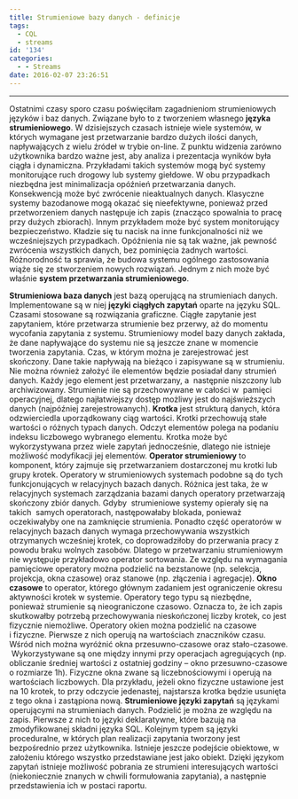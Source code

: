 ```yaml
---
title: Strumieniowe bazy danych - definicje
tags:
  - CQL
  - streams
id: '134'
categories:
  - - Streams
date: 2016-02-07 23:26:51
---
```


* * *

Ostatnimi czasy sporo czasu poświęciłam zagadnieniom strumieniowych języków i baz danych. Związane było to z tworzeniem własnego **języka strumieniowego**. W dzisiejszych czasach istnieje wiele systemów, w których wymagane jest przetwarzanie bardzo dużych ilości danych, napływających z wielu źródeł w trybie on-line. Z punktu widzenia zarówno użytkownika bardzo ważne jest, aby analiza i prezentacja wyników była ciągła i dynamiczna. Przykładami takich systemów mogą być systemy monitorujące ruch drogowy lub systemy giełdowe. W obu przypadkach niezbędna jest minimalizacja opóźnień przetwarzania danych. Konsekwencją może być zwrócenie nieaktualnych danych. Klasyczne systemy bazodanowe mogą okazać się nieefektywne, ponieważ przed przetworzeniem danych następuje ich zapis (znacząco spowalnia to pracę przy dużych zbiorach). Innym przykładem może być system monitorujący bezpieczeństwo. Kładzie się tu nacisk na inne funkcjonalności niż we wcześniejszych przypadkach. Opóźnienia nie są tak ważne, jak pewność zwrócenia wszystkich danych, bez pominięcia żadnych wartości. Różnorodność ta sprawia, że budowa systemu ogólnego zastosowania wiąże się ze stworzeniem nowych rozwiązań. Jednym z nich może być właśnie **system przetwarzania strumieniowego**.
<!-- more -->
**Strumieniowa baza danych** jest bazą operującą na strumieniach danych. Implementowane są w niej **języki ciągłych zapytań** oparte na języku SQL. Czasami stosowane są rozwiązania graficzne. Ciągłe zapytanie jest zapytaniem, które przetwarza strumienie bez przerwy, aż do momentu wycofania zapytania z systemu. Strumieniowy model bazy danych zakłada, że dane napływające do systemu nie są jeszcze znane w momencie tworzenia zapytania. Czas, w którym można je zarejestrować jest skończony. Dane takie napływają na bieżąco i zapisywane są w strumieniu. Nie można również założyć ile elementów będzie posiadał dany strumień danych. Każdy jego element jest przetwarzany, a  następnie niszczony lub archiwizowany. Strumienie nie są przechowywane w całości w  pamięci operacyjnej, dlatego najłatwiejszy dostęp możliwy jest do najświeższych danych (najpóźniej zarejestrowanych). **Krotka** jest strukturą danych, która odzwierciedla uporządkowany ciąg wartości. Krotki przechowują stałe wartości o różnych typach danych. Odczyt elementów polega na podaniu indeksu liczbowego wybranego elementu. Krotka może być wykorzystywana przez wiele zapytań jednocześnie, dlatego nie istnieje możliwość modyfikacji jej elementów. **Operator strumieniowy** to komponent, który zajmuje się przetwarzaniem dostarczonej mu krotki lub grupy krotek. Operatory w strumieniowych systemach podobne są do tych funkcjonujących w relacyjnych bazach danych. Różnica jest taka, że w relacyjnych systemach zarządzania bazami danych operatory przetwarzają skończony zbiór danych. Gdyby  strumieniowe systemy opierały się na takich  samych operatorach, następowałaby blokada, ponieważ oczekiwałyby one na zamknięcie strumienia. Ponadto część operatorów w relacyjnych bazach danych wymaga przechowywania wszystkich otrzymanych wcześniej krotek, co doprowadziłoby do przerwania pracy z powodu braku wolnych zasobów. Dlatego w przetwarzaniu strumieniowym nie występuje przykładowo operator sortowania. Ze względu na wymagania pamięciowe operatory można podzielić na bezstanowe (np. selekcja, projekcja, okna czasowe) oraz stanowe (np. złączenia i agregacje). **Okno czasowe** to operator, którego głównym zadaniem jest ograniczenie okresu aktywności krotek w systemie. Operatory tego typu są niezbędne, ponieważ strumienie są nieograniczone czasowo. Oznacza to, że ich zapis skutkowałby potrzebą przechowywania nieskończonej liczby krotek, co jest fizycznie niemożliwe. Operatory okien można podzielić na czasowe i fizyczne. Pierwsze z nich operują na wartościach znaczników czasu. Wśród nich można wyróżnić okna przesuwno-czasowe oraz stało-czasowe.  Wykorzystywane są one między innymi przy operacjach agregujących (np. obliczanie średniej wartości z ostatniej godziny – okno przesuwno-czasowe o rozmiarze 1h). Fizyczne okna zwane są liczebnościowymi i operują na wartościach liczbowych. Dla przykładu, jeżeli okno fizyczne ustawione jest na 10 krotek, to przy odczycie jedenastej, najstarsza krotka będzie usunięta z tego okna i zastąpiona nową. **Strumieniowe języki zapytań** są językami operującymi na strumieniach danych. Podzielić je można ze względu na zapis. Pierwsze z nich to języki deklaratywne, które bazują na zmodyfikowanej składni języka SQL. Kolejnym typem są języki proceduralne, w których plan realizacji zapytania tworzony jest bezpośrednio przez użytkownika. Istnieje jeszcze podejście obiektowe, w założeniu którego wszystko przedstawiane jest jako obiekt. Dzięki językom zapytań istnieje możliwość pobrania ze strumieni interesujących wartości (niekoniecznie znanych w chwili formułowania zapytania), a następnie przedstawienia ich w postaci raportu.
